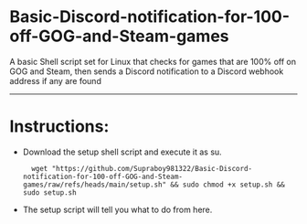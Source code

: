 # Basic-Discord-notification-for-100-off-GOG-and-Steam-games
A basic Shell script set for Linux that checks for games that are 100% off on GOG and Steam, then sends a Discord notification to a Discord webhook address if any are found

---
# Instructions:
- Download the setup shell script and execute it as su.
    
        wget "https://github.com/Supraboy981322/Basic-Discord-notification-for-100-off-GOG-and-Steam-games/raw/refs/heads/main/setup.sh" && sudo chmod +x setup.sh && sudo setup.sh

- The setup script will tell you what to do from here.

